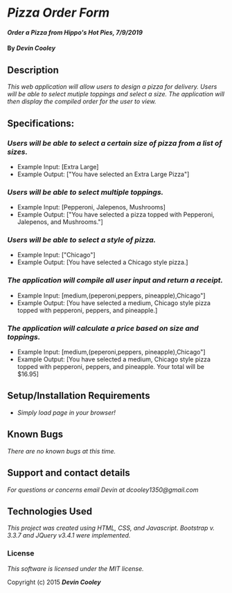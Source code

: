 # _Pizza Order Form_

#### _Order a Pizza from Hippo's Hot Pies, 7/9/2019_
#### By _**Devin Cooley**_

## Description

_This web application will allow users to design a pizza for delivery. Users will be able to select mutiple toppings and select a size. The application will then display the compiled order for the user to view._

## Specifications:

### _Users will be able to select a certain size of pizza from a list of sizes._
* Example Input: [Extra Large]
* Example Output:  ["You have selected an Extra Large Pizza"]
### _Users will be able to select multiple toppings._
* Example Input: [Pepperoni, Jalepenos, Mushrooms]
* Example Output: ["You have selected a pizza topped with Pepperoni, Jalepenos, and Mushrooms."]
### _Users will be able to select a style of pizza._
* Example Input: ["Chicago"]
* Example Output: [You have selected a Chicago style pizza.]
### _The application will compile all user input and return a receipt._
* Example Input: [medium,(peperoni,peppers, pineapple),Chicago"]
* Example Output: [You have selected a medium, Chicago style pizza topped with pepperoni, peppers, and pineapple.]
### _The application will calculate a price based on size and toppings._
* Example Input: [medium,(peperoni,peppers, pineapple),Chicago"]
* Example Output: [You have selected a medium, Chicago style pizza topped with pepperoni, peppers, and pineapple. Your total will be $16.95]

## Setup/Installation Requirements

* _Simply load page in your browser!_

## Known Bugs

_There are no known bugs at this time._

## Support and contact details

_For questions or concerns email Devin at dcooley1350@gmail.com_

## Technologies Used

_This project was created using HTML, CSS, and Javascript. Bootstrap v. 3.3.7 and JQuery v3.4.1 were implemented._

### License

*This software is licensed under the MIT license.*

Copyright (c) 2015 **_Devin Cooley_**